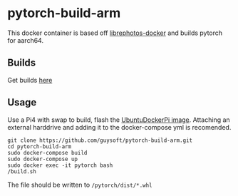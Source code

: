 # pytorch-build-arm
This docker container is based off [librephotos-docker](https://github.com/LibrePhotos/librephotos-docker) and builds pytorch for aarch64.

## Builds
Get builds [here](http://unofficialpi.org/librephotos/)

## Usage

Use a Pi4 with swap to build, flash the [UbuntuDockerPi image](https://github.com/guysoft/UbuntuDockerPi). Attaching an external harddrive and adding it to the docker-compose yml is recomended.

```
git clone https://github.com/guysoft/pytorch-build-arm.git
cd pytorch-build-arm
sudo docker-compose build
sudo docker-compose up
sudo docker exec -it pytorch bash
/build.sh
```
The file should be written to ``/pytorch/dist/*.whl``
